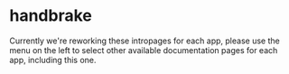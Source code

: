 # handbrake

Currently we're reworking these intropages for each app, please use the menu on the left to select other available documentation pages for each app, including this one.
